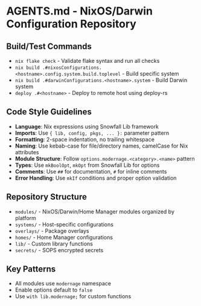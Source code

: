 # AGENTS.md - NixOS/Darwin Configuration Repository

## Build/Test Commands
- `nix flake check` - Validate flake syntax and run all checks
- `nix build .#nixosConfigurations.<hostname>.config.system.build.toplevel` - Build specific system
- `nix build .#darwinConfigurations.<hostname>.system` - Build Darwin system
- `deploy .#<hostname>` - Deploy to remote host using deploy-rs

## Code Style Guidelines
- **Language**: Nix expressions using Snowfall Lib framework
- **Imports**: Use `{ lib, config, pkgs, ... }:` parameter pattern
- **Formatting**: 2-space indentation, no trailing whitespace
- **Naming**: Use kebab-case for file/directory names, camelCase for Nix attributes
- **Module Structure**: Follow `options.modernage.<category>.<name>` pattern
- **Types**: Use `mkBoolOpt`, `mkOpt` from Snowfall Lib for options
- **Comments**: Use `##` for documentation, `#` for inline comments
- **Error Handling**: Use `mkIf` conditions and proper option validation

## Repository Structure
- `modules/` - NixOS/Darwin/Home Manager modules organized by platform
- `systems/` - Host-specific configurations
- `overlays/` - Package overlays
- `homes/` - Home Manager configurations
- `lib/` - Custom library functions
- `secrets/` - SOPS encrypted secrets

## Key Patterns
- All modules use `modernage` namespace
- Enable options default to `false`
- Use `with lib.modernage;` for custom functions